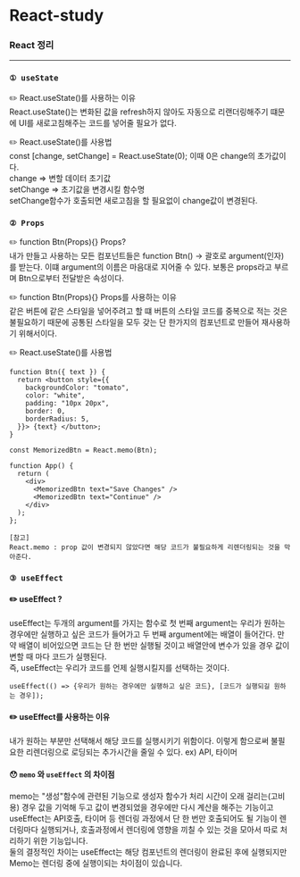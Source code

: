 # React-study

### React 정리

<hr>

### `① useState`

✏️ React.useState()를 사용하는 이유<br>
React.useState()는 변화된 값을 refresh하지 않아도 자동으로 리랜더링해주기 떄문에 UI를 새로고침해주는 코드를 넣어줄 필요가 없다.

✏️ React.useState()를 사용법<br>
const [change, setChange] = React.useState(0); 이때 0은 change의 초가값이다.<br>
change => 변할 데이터 초기값 <br>
setChange => 초기값을 변경시킬 함수명<br>
setChange함수가 호출되면 새로고침을 할 필요없이 change값이 변경된다.

### `② Props`

✏️ function Btn(Props){} Props?<br>
내가 만들고 사용하는 모든 컴포넌트들은 function Btn() -> 괄호로 argument(인자)를 받는다. 이떄 argument의 이름은 마음대로 지어줄 수 있다. 보통은 props라고 부르며 Btn으로부터 전달받은 속성이다.

✏️ function Btn(Props){} Props를 사용하는 이유 <br>
같은 버튼에 같은 스타일을 넣어주려고 할 떄 버튼의 스타일 코드를 중복으로 적는 것은 불필요하기 때문에 공통된 스타일을 모두 갖는 단 한가지의 컴포넌트로 만들어 재사용하기 위해서이다.

✏️ React.useState()를 사용법

```
function Btn({ text }) {
  return <button style={{
    backgroundColor: "tomato",
    color: "white",
    padding: "10px 20px",
    border: 0,
    borderRadius: 5,
  }}> {text} </button>;
}

const MemorizedBtn = React.memo(Btn);

function App() {
  return (
    <div>
      <MemorizedBtn text="Save Changes" />
      <MemorizedBtn text="Continue" />
    </div>
  );
};
```

```
[참고]
React.memo : prop 값이 변경되지 않았다면 해당 코드가 불필요하게 리렌더링되는 것을 막아준다.
```

### `③ useEffect`

#### ✏️ useEffect ?

useEffect는 두개의 argument를 가지는 함수로 첫 번째 argument는 우리가 원하는 경우에만 실행하고 싶은 코드가 들어가고 두 번째 argument에는 배열이 들어간다. 만약 배열이 비어있으면 코드는 단 한 번만 실행될 것이고 배열안에 변수가 있을 경우 값이 변할 때 마다 코드가 실행된다.<br>
즉, useEffect는 우리가 코드를 언제 실행시킬지를 선택하는 것이다.

```
useEffect(() => {우리가 원하는 경우에만 실행하고 싶은 코드}, [코드가 실행되길 원하는 경우]);
```

#### ✏️ useEffect를 사용하는 이유

내가 원하는 부분만 선택해서 해당 코드를 실행시키기 위함이다. 이렇게 함으로써 불필요한 리렌더링으로 로딩되는 추가시간을 줄일 수 있다. ex) API, 타이머

#### 😯 `memo` 와 `useEffect` 의 차이점

memo는 "생성"함수에 관련된 기능으로 생성자 함수가 처리 시간이 오래 걸리는(고비용) 경우 값을 기억해 두고 값이 변경되었을 경우에만 다시 계산을 해주는 기능이고 useEffect는 API호출, 타이머 등 렌더링 과정에서 단 한 번만 호출되어도 될 기능이 렌더링마다 실행되거나, 호출과정에서 렌더링에 영향을 끼칠 수 있는 것을 모아서 따로 처리하기 위한 기능입니다. <br>
둘의 결정적인 차이는 useEffect는 해당 컴포넌트의 렌더링이 완료된 후에 실행되지만 Memo는 렌더링 중에 실행이되는 차이점이 있습니다.
